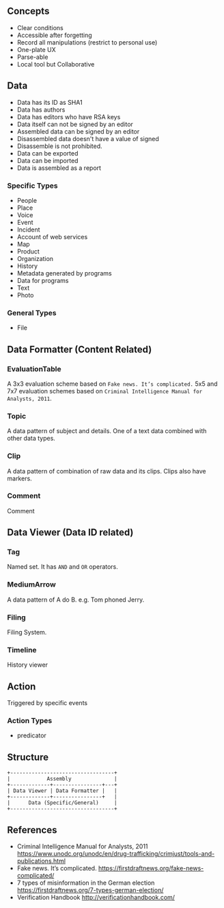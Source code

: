 ## Concepts
- Clear conditions
- Accessible after forgetting
- Record all manipulations (restrict to personal use)
- One-plate UX
- Parse-able
- Local tool but Collaborative 

## Data 
- Data has its ID as SHA1
- Data has authors
- Data has editors who have RSA keys
- Data itself can not be signed by an editor
- Assembled data can be signed by an editor
- Disassembled data doesn't have a value of signed
- Disassemble is not prohibited.
- Data can be exported
- Data can be imported
- Data is assembled as a report

### Specific Types
- People
- Place
- Voice
- Event
- Incident
- Account of web services
- Map
- Product
- Organization
- History
- Metadata generated by programs
- Data for programs
- Text
- Photo

### General Types
- File

## Data Formatter (Content Related)

### EvaluationTable
A 3x3 evaluation scheme based on `Fake news. It’s complicated.`
5x5 and 7x7 evaluation schemes based on `Criminal Intelligence Manual for Analysts, 2011`.
### Topic
A data pattern of subject and details. One of a text data combined with other data types.
### Clip
A data pattern of combination of raw data and its clips. Clips also have markers.
### Comment
Comment

## Data Viewer (Data ID related)
### Tag
Named set. It has `AND` and `OR` operators.
### MediumArrow
A data pattern of A do B. e.g. Tom phoned Jerry.
### Filing
Filing System. 
### Timeline
History viewer

## Action
Triggered by specific events

### Action Types
- predicator

## Structure

```
+----------------------------------+
|            Assembly              | 
+-------------+----------------+---+
| Data Viewer | Data Formatter |   |
+-------------+----------------+   |
|      Data (Specific/General)     |
+----------------------------------+
```


## References
- Criminal Intelligence Manual for Analysts, 2011 https://www.unodc.org/unodc/en/drug-trafficking/crimjust/tools-and-publications.html 
- Fake news. It’s complicated. https://firstdraftnews.org/fake-news-complicated/
- 7 types of misinformation in the German election https://firstdraftnews.org/7-types-german-election/
- Verification Handbook http://verificationhandbook.com/


